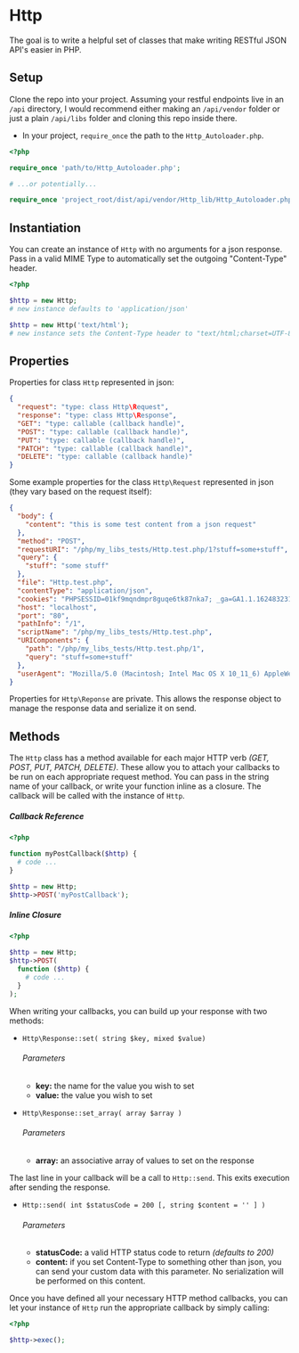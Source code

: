 # Http

The goal is to write a helpful set of classes that make writing RESTful JSON API's easier in PHP.

## Setup

Clone the repo into your project. Assuming your restful endpoints live in an `/api` directory, I would recommend either making an `/api/vendor` folder or just a plain `/api/libs` folder and cloning this repo inside there.

- In your project, `require_once` the path to the `Http_Autoloader.php`.

```php
<?php

require_once 'path/to/Http_Autoloader.php';

# ...or potentially...

require_once 'project_root/dist/api/vendor/Http_lib/Http_Autoloader.php';
```

## Instantiation

You can create an instance of `Http` with no arguments for a json response. Pass in a valid MIME Type to automatically set the outgoing "Content-Type" header.

```php
<?php

$http = new Http;
# new instance defaults to 'application/json'

$http = new Http('text/html');
# new instance sets the Content-Type header to "text/html;charset=UTF-8"
```

## Properties

Properties for class `Http` represented in json:

```json
{
  "request": "type: class Http\Request",
  "response": "type: class Http\Response",
  "GET": "type: callable (callback handle)",
  "POST": "type: callable (callback handle)",
  "PUT": "type: callable (callback handle)",
  "PATCH": "type: callable (callback handle)",
  "DELETE": "type: callable (callback handle)"
}
```

Some example properties for the class `Http\Request` represented in json (they vary based on the request itself):

```json
{
  "body": {
    "content": "this is some test content from a json request"
  },
  "method": "POST",
  "requestURI": "/php/my_libs_tests/Http.test.php/1?stuff=some+stuff",
  "query": {
    "stuff": "some stuff"
  },
  "file": "Http.test.php",
  "contentType": "application/json",
  "cookies": "PHPSESSID=01kf9mqndmpr8guqe6tk87nka7; _ga=GA1.1.162483231.1471457216",
  "host": "localhost",
  "port": "80",
  "pathInfo": "/1",
  "scriptName": "/php/my_libs_tests/Http.test.php",
  "URIComponents": {
    "path": "/php/my_libs_tests/Http.test.php/1",
    "query": "stuff=some+stuff"
  },
  "userAgent": "Mozilla/5.0 (Macintosh; Intel Mac OS X 10_11_6) AppleWebKit/537.36 (KHTML, like Gecko) Chrome/52.0.2743.116 Safari/537.36"
}
```

Properties for `Http\Reponse` are private. This allows the response object to manage the response data and serialize it on send.

## Methods

The `Http` class has a method available for each major HTTP verb _(GET, POST, PUT, PATCH, DELETE)_. These allow you to attach your callbacks to be run on each appropriate request method. You can pass in the string name of your callback, or write your function inline as a closure. The callback will be called with the instance of `Http`.

##### Callback Reference

```php
<?php  

function myPostCallback($http) {
  # code ...
}

$http = new Http;
$http->POST('myPostCallback');

```

##### Inline Closure

```php
<?php  

$http = new Http;
$http->POST(
  function ($http) {
    # code ...
  }
);

```

When writing your callbacks, you can build up your response with two methods:

  - `Http\Response::set( string $key, mixed $value)`

    ###### Parameters
    * **key:** the name for the value you wish to set
    * **value:** the value you wish to set

  - `Http\Response::set_array( array $array )`

    ###### Parameters
    * **array:** an associative array of values to set on the response

The last line in your callback will be a call to `Http::send`. This exits execution after sending the response.

- `Http::send( int $statusCode = 200 [, string $content = '' ] )`

  ###### Parameters
  * **statusCode:** a valid HTTP status code to return _(defaults to 200)_
  * **content:** if you set Content-Type to something other than json, you can send your custom data with this parameter. No serialization will be performed on this content.
  
Once you have defined all your necessary HTTP method callbacks, you can let your instance of `Http` run the appropriate callback by simply calling:

```php
<?php

$http->exec();
```
